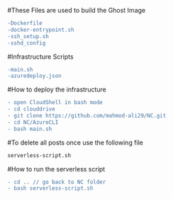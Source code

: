 #These Files are used to build the Ghost Image
```diff
-Dockerfile
-docker-entrypoint.sh
-ssh_setup.sh
-sshd_config
```
#Infrastructure Scripts
```diff
-main.sh
-azuredeploy.json
```

#How to deploy the infrastructure

```diff
- open CloudShell in bash mode
- cd clouddrive
- git clone https://github.com/mahmod-ali29/NC.git
- cd NC/AzureCLI
- bash main.sh
```

#To delete all posts once use the following file
```diff
serverless-script.sh
```
#How to run the serverless script
```diff
- cd .. // go back to NC folder
- bash serverless-script.sh
```
